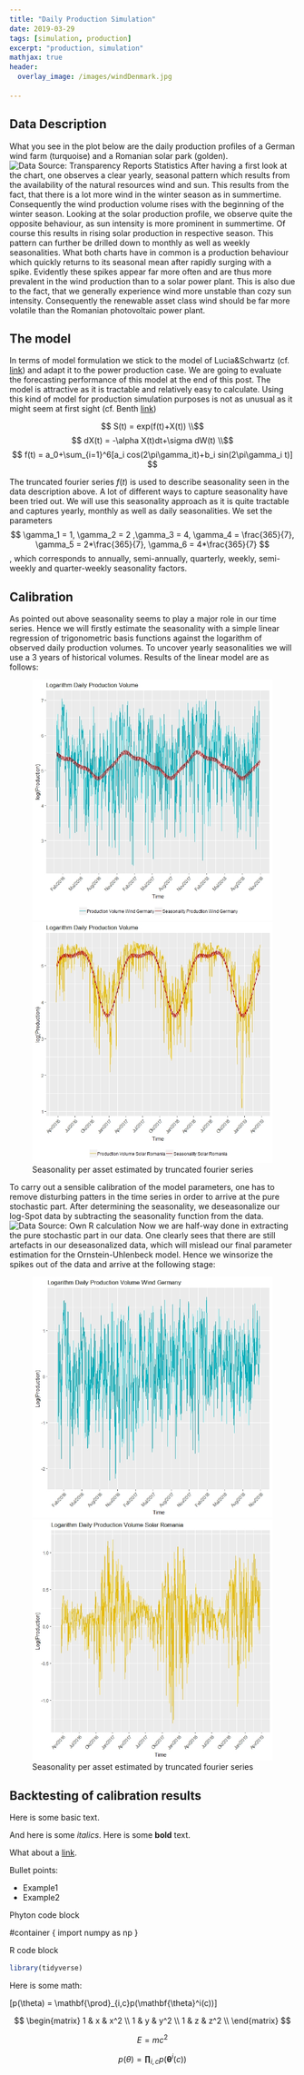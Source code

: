 ```yaml
---
title: "Daily Production Simulation"
date: 2019-03-29
tags: [simulation, production]
excerpt: "production, simulation"
mathjax: true
header:
  overlay_image: /images/windDenmark.jpg

---
```

## Data Description
What you see in the plot below are the daily production profiles of a German wind farm (turquoise) and a Romanian solar park (golden).
<img src="{{ site.url }}{{ site.baseurl }}/images/production_profile.jpeg" alt="Data Source: Transparency Reports Statistics">
After having a first look at the chart, one observes a clear yearly, seasonal pattern which results from the availability of the natural resources wind and sun. This results from the fact, that there is a lot more wind in the winter season as in summertime. Consequently the wind production volume rises with the beginning of the winter season. Looking at the solar production profile, we observe quite the opposite behaviour, as sun intensity is more prominent in summertime. Of course this results in rising solar production in respective season. This pattern can further be drilled down to monthly as well as weekly seasonalities.
What both charts have in common is a production behaviour which quickly returns to its seasonal mean after rapidly surging with a spike. Evidently these spikes appear far more often and are thus more prevalent in the wind production than to a solar power plant. This is also due to the fact, that we generally experience wind more unstable than cozy sun intensity. Consequently the renewable asset class wind should be far more volatile than the Romanian photovoltaic power plant.
## The model
In terms of model formulation we stick to the model of Lucia&Schwartz (cf. [link](https://link.springer.com/article/10.1023/A:1013846631785)) and adapt it to the power production case. We are going to evaluate the forecasting performance of this model at the end of this post. The model is attractive as it is tractable and relatively easy to calculate. Using this kind of model for production simulation purposes is not as unusual as it might seem at first sight (cf. Benth [link](https://papers.ssrn.com/sol3/papers.cfm?abstract_id=2979341))

$$ S(t) =  exp(f(t)+X(t)) \\$$
$$ dX(t) = -\alpha X(t)dt+\sigma dW(t) \\$$
$$ f(t)  =  a_0+\sum_{i=1}^6[a_i cos(2\pi\gamma_it)+b_i sin(2\pi\gamma_i t)] $$

The truncated fourier series $f(t)$ is used to describe seasonality seen in the data description above. A lot of different ways to capture seasonality have been tried out. We will use this seasonality approach as it is quite tractable and captures yearly, monthly as well as daily seasonalities. We set the parameters $$ \gamma_1 = 1, \gamma_2 = 2 ,\gamma_3 = 4, \gamma_4 = \frac{365}{7}, \gamma_5 = 2*\frac{365}{7}, \gamma_6 = 4*\frac{365}{7} $$, which corresponds to annually, semi-annually, quarterly, weekly, semi-weekly and quarter-weekly seasonality factors.
## Calibration
As pointed out above seasonality seems to play a major role in our time series. Hence we will firstly estimate the seasonality with a simple linear regression of trigonometric basis functions against the logarithm of observed daily production volumes. To uncover yearly seasonalities we will use a 3 years of historical volumes. Results of the linear model are as follows:
<figure class="half">
    <a href="/images/wind_german_season.jpeg"><img src="/images/wind_german_season.jpeg"></a>
    <a href="/images/solar_romania_season.jpeg"><img src="/images/solar_romania_season.jpeg"></a>
    <figcaption>Seasonality per asset estimated by truncated fourier series </figcaption>
</figure>
To carry out a sensible calibration of the model parameters, one has to remove disturbing patters in the time series in order to arrive at the pure stochastic part. After determining the seasonality, we deseasonalize our log-Spot data by subtracting the seasonality function from the data.
<img src="{{ site.url }}{{ site.baseurl }}/images/production_profile_deseasonalised.jpeg" alt="Data Source: Own R calculation">
Now we are half-way done in extracting the pure stochastic part in our data. One clearly sees that there are still artefacts in our deseasonalized data, which will mislead our final parameter estimation for the Ornstein-Uhlenbeck model. Hence we winsorize the spikes out of the data and arrive at the following stage:
<figure class="half">
    <a href="/images/wind_german_deseason_winsor.jpeg"><img src="/images/wind_german_deseason_winsor.jpeg"></a>
    <a href="/images/solar_romania_deseason_winsor.jpeg"><img src="/images/solar_romania_deseason_winsor.jpeg"></a>
    <figcaption>Seasonality per asset estimated by truncated fourier series </figcaption>
</figure>

## Backtesting of calibration results

Here is some basic text.

And here is some *italics*.
Here is some **bold** text.

What about a [link](www.google.com).

Bullet points:
* Example1
* Example2

Phyton code block

#container {
  import numpy as np
}

R code block
```r
library(tidyverse)

```

Here is some math:

\[p(\theta) = \mathbf{\prod}_{i,c}p(\mathbf{\theta}^i(c))\]

$$
    \begin{matrix}
    1 & x & x^2 \\
    1 & y & y^2 \\
    1 & z & z^2 \\
    \end{matrix}
$$

$$ E = mc^2 $$

$$  p(\theta) = \mathbf{\prod}_{i,c}p(\mathbf{\theta}^i(c)) $$
